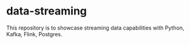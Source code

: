 # data-streaming
This repository is to showcase streaming data capabilities with Python, Kafka, Flink, Postgres.
